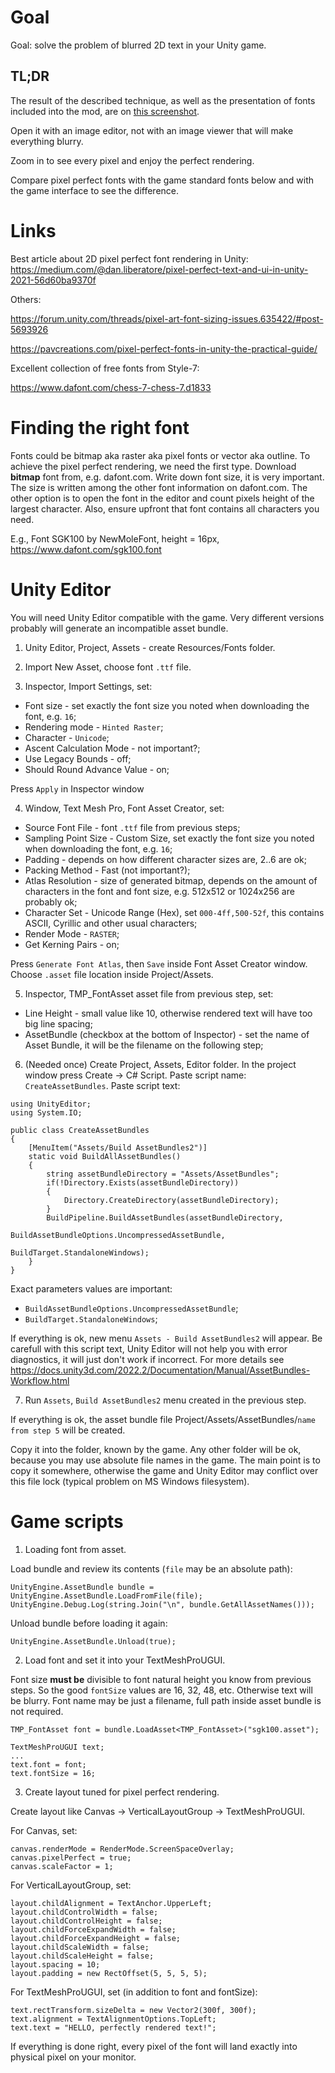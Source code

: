 
# Goal

Goal: solve the problem of blurred 2D text in your Unity game.

## TL;DR

The result of the described technique, as well as the presentation of fonts included into the mod,
are on [this screenshot](screenshots/fonts2d.png).

Open it with an image editor, not with an image viewer that will make everything blurry.

Zoom in to see every pixel and enjoy the perfect rendering.

Compare pixel perfect fonts with the game standard fonts below and with the game interface to see the difference.


# Links

Best article about 2D pixel perfect font rendering in Unity:
https://medium.com/@dan.liberatore/pixel-perfect-text-and-ui-in-unity-2021-56d60ba9370f

Others:

https://forum.unity.com/threads/pixel-art-font-sizing-issues.635422/#post-5693926

https://pavcreations.com/pixel-perfect-fonts-in-unity-the-practical-guide/

Excellent collection of free fonts from Style-7:

https://www.dafont.com/chess-7-chess-7.d1833


# Finding the right font

Fonts could be bitmap aka raster aka pixel fonts or vector aka outline.
To achieve the pixel perfect rendering, we need the first type.
Download **bitmap** font from, e.g. dafont.com. 
Write down font size, it is very important. 
The size is written among the other font information on dafont.com.
The other option is to open the font in the editor and count pixels height of the largest character.
Also, ensure upfront that font contains all characters you need.

E.g., Font SGK100 by NewMoleFont, height = 16px, https://www.dafont.com/sgk100.font

# Unity Editor

You will need Unity Editor compatible with the game. 
Very different versions probably will generate an incompatible asset bundle.

1. Unity Editor, Project, Assets - create Resources/Fonts folder.

2. Import New Asset, choose font `.ttf` file.

3. Inspector, Import Settings, set:
- Font size - set exactly the font size you noted when downloading the font, e.g. `16`;
- Rendering mode - `Hinted Raster`;
- Character - `Unicode`;
- Ascent Calculation Mode - not important?;
- Use Legacy Bounds - off;
- Should Round Advance Value - on;

Press `Apply` in Inspector window

4. Window, Text Mesh Pro, Font Asset Creator, set:
- Source Font File - font `.ttf` file from previous steps;
- Sampling Point Size - Custom Size, set exactly the font size you noted when downloading the font, e.g. `16`;
- Padding - depends on how different character sizes are, 2..6 are ok;
- Packing Method - Fast (not important?);
- Atlas Resolution - size of generated bitmap, depends on the amount of characters in the font and font size, 
e.g. 512x512 or 1024x256 are probably ok;
- Character Set - Unicode Range (Hex), set `000-4ff,500-52f`, this contains ASCII, Cyrillic and other usual characters;
- Render Mode - `RASTER`;
- Get Kerning Pairs - on;

Press `Generate Font Atlas`, then `Save` inside Font Asset Creator window.
Choose `.asset` file location inside Project/Assets.

5. Inspector, TMP_FontAsset asset file from previous step, set:
- Line Height - small value like 10, otherwise rendered text will have too big line spacing;
- AssetBundle (checkbox at the bottom of Inspector) - set the name of Asset Bundle, it will be the filename on the following step;

6. (Needed once) Create Project, Assets, Editor folder.
In the project window press Create -> C# Script.
Paste script name: `CreateAssetBundles`.
Paste script text:
```
using UnityEditor;
using System.IO;

public class CreateAssetBundles
{
    [MenuItem("Assets/Build AssetBundles2")]
    static void BuildAllAssetBundles()
    {
        string assetBundleDirectory = "Assets/AssetBundles";
        if(!Directory.Exists(assetBundleDirectory))
        {
            Directory.CreateDirectory(assetBundleDirectory);
        }
        BuildPipeline.BuildAssetBundles(assetBundleDirectory,
                                        BuildAssetBundleOptions.UncompressedAssetBundle,
                                        BuildTarget.StandaloneWindows);
    }
}
```
Exact parameters values are important:
- `BuildAssetBundleOptions.UncompressedAssetBundle`;
- `BuildTarget.StandaloneWindows`;

If everything is ok, new menu `Assets - Build AssetBundles2` will appear.
Be carefull with this script text, Unity Editor will not help you with error diagnostics, 
it will just don't work if incorrect.
For more details see https://docs.unity3d.com/2022.2/Documentation/Manual/AssetBundles-Workflow.html

7. Run `Assets`, `Build AssetBundles2` menu created in the previous step.

If everything is ok, the asset bundle file Project/Assets/AssetBundles/`name from step 5` will be created.

Copy it into the folder, known by the game. Any other folder will be ok, because you may use absolute file names in the game. The main point is to copy it somewhere, otherwise the game and Unity Editor may conflict over this file lock (typical problem on MS Windows filesystem).

# Game scripts

1. Loading font from asset.

Load bundle and review its contents (`file` may be an absolute path):
```
UnityEngine.AssetBundle bundle = UnityEngine.AssetBundle.LoadFromFile(file);
UnityEngine.Debug.Log(string.Join("\n", bundle.GetAllAssetNames()));
```

Unload bundle before loading it again:
```
UnityEngine.AssetBundle.Unload(true);
```

2. Load font and set it into your TextMeshProUGUI.

Font size **must be** divisible to font natural height you know from previous steps. 
So the good `fontSize` values are 16, 32, 48, etc. Otherwise text will be blurry.
Font name may be just a filename, full path inside asset bundle is not required.

```
TMP_FontAsset font = bundle.LoadAsset<TMP_FontAsset>("sgk100.asset");

TextMeshProUGUI text;
...
text.font = font;
text.fontSize = 16;
```

3. Create layout tuned for pixel perfect rendering.

Create layout like Canvas -> VerticalLayoutGroup -> TextMeshProUGUI.

For Canvas, set:
```
canvas.renderMode = RenderMode.ScreenSpaceOverlay;
canvas.pixelPerfect = true;
canvas.scaleFactor = 1;
```

For VerticalLayoutGroup, set:
```
layout.childAlignment = TextAnchor.UpperLeft;
layout.childControlWidth = false;
layout.childControlHeight = false;
layout.childForceExpandWidth = false;
layout.childForceExpandHeight = false;
layout.childScaleWidth = false;
layout.childScaleHeight = false;
layout.spacing = 10;
layout.padding = new RectOffset(5, 5, 5, 5);
```

For TextMeshProUGUI, set (in addition to font and fontSize):
```
text.rectTransform.sizeDelta = new Vector2(300f, 300f);
text.alignment = TextAlignmentOptions.TopLeft;
text.text = "HELLO, perfectly rendered text!";
```

If everything is done right, every pixel of the font will land exactly into physical pixel on your monitor.
